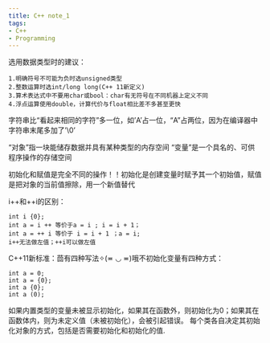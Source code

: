 ```yaml
---
title: C++ note_1
tags:
- C++
- Programming
---
```


选用数据类型时的建议：
```
1.明确符号不可能为负时选unsigned类型
2.整数运算时选int/long long(C++ 11新定义)
3.算术表达式中不要用char或bool：char有无符号在不同机器上定义不同
4.浮点运算使用double，计算代价与float相比差不多甚至更快
```
字符串比“看起来相同的字符”多一位，如’A’占一位，“A”占两位，因为在编译器中字符串末尾多加了’\0’

“对象”指一块能储存数据并具有某种类型的内存空间
“变量”是一个具名的、可供程序操作的存储空间

初始化和赋值是完全不同的操作！！初始化是创建变量时赋予其一个初始值，赋值是把对象的当前值擦除，用一个新值替代

i++和++i的区别：
```
int i {0}; 
int a = i ++ 等价于a = i ; i = i + 1；
int a = ++ i 等价于 i = i + 1 ；a = i; 
i++无法做左值；++i可以做左值
```

C++11新标准：茴有四种写法✧(≖ ◡ ≖)哦不初始化变量有四种方式：
```
int a = 0;  
int a = {0}; 
int a {0}; 
int a (0); 
```
如果内置类型的变量未被显示初始化，如果其在函数外，则初始化为0；如果其在函数体内，则为未定义值（未被初始化），会被引起错误。
每个类各自决定其初始化对象的方式，包括是否需要初始化和初始化的值.



